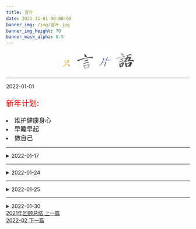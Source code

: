 ```yaml
---
title: 言叶
date: 2021-11-01 00:00:00
banner_img: /img/言叶.jpg
banner_img_height: 70
banner_mask_alpha: 0.5
---
```

<div align=center>
  <img src="img/../../../../img/只言片语.png" width=200px>
  <hr>
</div>

<!-- float music -->
<div style="opacity:0.8 ;position:fixed; bottom:10px; left:10px">
  
</div>

<!-- daily notes -->
<detailsopen>
  <summary>2022-01-01</summary>
  <p style="font-size:1.5em;color:red">新年计划:<br>
  <div style="font-size:1.2em">
  <li>维护健康身心</li>
  <li>早睡早起</li>
  <li>做自己</li>
  </div>
  </p>
</detailsopen>
<hr/>
<details>
  <summary>2022-01-17</summary>
  <p style="text-align:center;font-size:1.5em;font-weight:bold">生日快乐!</p>
  <p style="text-align:center">感谢胡局和室友的陪伴，山高水长，青山不老！
  </p>
</details>
<hr/>
<details>
  <summary>2022-01-24</summary>
  <p>&emsp;&emsp;阴雨绵绵，心绪万千，找寻自己最要紧的事情，做好应该能做好的，准备即将要做的事情；<br/>
  <span style="color:pink;font-weight:bold">&emsp;&emsp;忙碌带来充实和成长</span></p>
</details>
<hr/>
<details>
  <summary>2022-01-25</summary>
  <p>有时不禁会想，我会选择怎样方式度过自己一生，我还剩多少人生可以规划，看似emo，就是吃饱了该思考人生了。</p>
</details>
<hr/>
<details>
  <summary>2022-01-30</summary>
  <p style="text-align:center;font-size:1.4em;background-color:yellow;">既然必须要写了，ddl设定在2月20日，定下从今天起每天300字输出内容的目标。<br/>
  <div style="text-align:center;font-size:1.2em;font-weight:bold;">—> 整理框架；—> 模型调整；—> 文献收集；</div>
  </p>
</details>

<!-- prevnext switch -->
<div class="post-prevnext">
  <article class="post-prev col-6">
    <a href="/言叶/2021/">
      <i class="iconfont icon-arrowleft"></i>
      <span class="hidden-mobile">2021年回顾总结</span> 
      <span class="visible-mobile">上一篇</span>
    </a>
  </article>
  <article class="post-next col-6">
    <a href="/言叶/2022/2022-02/">
      <span class="hidden-mobile">2022-02</span>
      <span class="visible-mobile">下一篇</span>
      <i class="iconfont icon-arrowright"></i>
    </a>
  </article>
</div>
